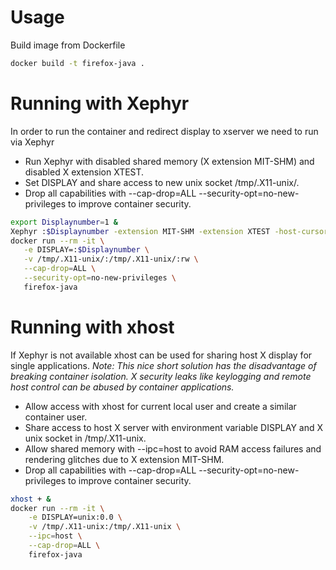  # Usage
 Build image from Dockerfile
 ```bash
docker build -t firefox-java .
```
 # Running with Xephyr
 In order to run the container and redirect display to xserver we need to run via Xephyr
 * Run Xephyr with disabled shared memory (X extension MIT-SHM) and disabled X extension XTEST.
 * Set DISPLAY and share access to new unix socket /tmp/.X11-unix/.
 * Drop all capabilities with --cap-drop=ALL --security-opt=no-new-privileges to improve container security.

 ```bash
export Displaynumber=1 &
Xephyr :$Displaynumber -extension MIT-SHM -extension XTEST -host-cursor -screen 1200x800 &
docker run --rm -it \
    -e DISPLAY=:$Displaynumber \
    -v /tmp/.X11-unix/:/tmp/.X11-unix/:rw \
    --cap-drop=ALL \
    --security-opt=no-new-privileges \
    firefox-java

``` 
# Running with xhost
If Xephyr is not available xhost can be used for sharing host X display for single applications.
_Note: This nice short solution has the disadvantage of breaking container isolation. X security leaks like keylogging and remote host control can be abused by container applications._
* Allow access with xhost for current local user and create a similar container user.
* Share access to host X server with environment variable DISPLAY and X unix socket in /tmp/.X11-unix.
* Allow shared memory with --ipc=host to avoid RAM access failures and rendering glitches due to X extension MIT-SHM.
* Drop all capabilities with --cap-drop=ALL --security-opt=no-new-privileges to improve container security.
```bash
xhost + &
docker run --rm -it \
    -e DISPLAY=unix:0.0 \
    -v /tmp/.X11-unix:/tmp/.X11-unix \
    --ipc=host \
    --cap-drop=ALL \
    firefox-java
```
